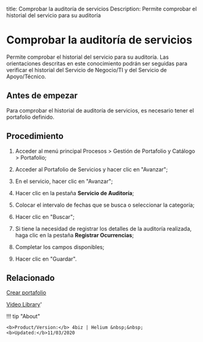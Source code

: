 title: Comprobar la auditoría de servicios
Description: Permite comprobar el historial del servicio para su auditoría 
# Comprobar la auditoría de servicios

Permite comprobar el historial del servicio para su auditoría. Las orientaciones descritas en este conocimiento podrán ser seguidas para verificar el historial del Servicio de Negocio/TI y del Servicio de Apoyo/Técnico.

Antes de empezar
----------------

Para comprobar el historial de auditoría de servicios, es necesario tener el
portafolio definido.

Procedimiento
-------------

1.  Acceder al menú principal Procesos \> Gestión de Portafolio y Catálogo \>
    Portafolio;

2.  Acceder al Portafolio de Servicios y hacer clic en "Avanzar";

3.  En el servicio, hacer clic en "Avanzar";

4.  Hacer clic en la pestaña **Servicio de Auditoría**;

5.  Colocar el intervalo de fechas que se busca o seleccionar la categoría;

6.  Hacer clic en "Buscar";

7.  Si tiene la necesidad de registrar los detalles de la auditoría realizada,
    haga clic en la pestaña **Registrar Ocurrencias**;

8.  Completar los campos disponibles;

9.  Hacer clic en "Guardar".

Relacionado
---------------

[Crear portafolio](/es-es/4biz-helium/processes/portfolio-and-catalog/use/create-the-portfolio.html)

<i class='fa fa-youtube-play  fa-2x' style='color:#97ce17;vertical-align: middle;'> </i> [Video Library](https://www.youtube.com/playlist?list=PLB5qK2uzf2RNtQcs0TnUp_O20VqF2A9yL)'

!!! tip "About"

    <b>Product/Version:</b> 4biz | Helium &nbsp;&nbsp;
    <b>Updated:</b>11/03/2020
